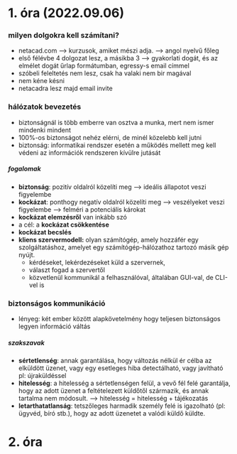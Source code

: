# 1. óra (2022.09.06)
### milyen dolgokra kell számítani?
- netacad.com --> kurzusok, amiket mészi adja. --> angol nyelvű főleg
- első félévbe 4 dolgozat lesz, a másikba 3 --> gyakorlati dogát, és az elmélet dogát űrlap formátumban, egressy-s email címmel
- szóbeli feleltetés nem lesz, csak ha valaki nem bir magával
- nem kéne késni
- netacadra lesz majd email invite

### hálózatok bevezetés
- biztonságnál is több emberre van osztva a munka, mert nem ismer mindenki mindent
- 100%-os biztonságot nehéz elérni, de minél közelebb kell jutni
- biztonság: informatikai rendszer esetén a működés mellett meg kell védeni az információk rendszeren kívülre jutását

##### fogalomak
- **biztonság**: pozitív oldalról közelíti meg --> ideális állapotot veszi figyelembe
- **kockázat**: ponthogy negatív oldalról közelíti meg --> veszélyeket veszi figyelembe --> felméri a potenciális károkat
- **kockázat elemzésről** van inkább szó
- a cél: a **kockázat csökkentése**
- **kockázat becslés** 
- **kliens szervermodell:** olyan számítógép, amely hozzáfér egy szolgáltatáshoz, amelyet egy számítógép-hálózathoz tartozó másik gép nyújt.
	- kérdéseket, lekérdezéseket küld a szervernek, 
	- választ fogad a szervertől
	- közvetlenül kommunikál a felhasználóval, általában GUI-val, de CLI-vel is

### biztonságos kommunikáció
- lényeg: két ember között alapkövetelmény hogy teljesen biztonságos legyen információ váltás

##### szakszavak
- **sértetlenség**: annak garantálása, hogy változás nélkül ér célba az elküldött üzenet, vagy egy esetleges hiba detectálható, vagy javítható pl: újraküldéssel
- **hitelesség**: a hitelesség a sértetlenségen felül, a vevő fél felé garantálja, hogy az adott üzenet a feltételezett küldőtől származik, és annak tartalma nem módosult. --> hitelesség = hitelesség + tájékozatás
- **letarthatatlanság**: tetszőleges harmadik személy felé is igazolható (pl: ügyvéd, bíró stb.), hogy az adott üzenetet a valódi küldő küldte.

# 2. óra

